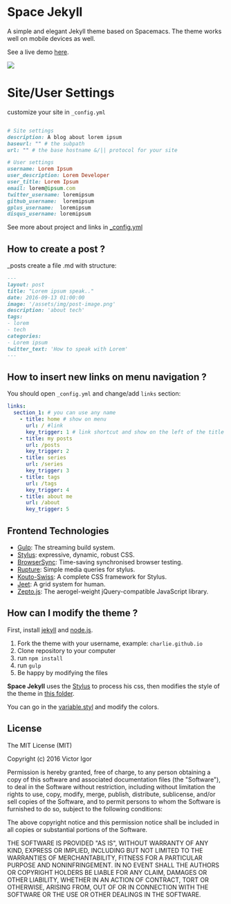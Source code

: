 # Space Jekyll

A simple and elegant Jekyll theme based on Spacemacs. The theme works well on mobile devices as well.

See a live demo [here](https://victorvoid.github.io/space-jekyll-template/).

![](https://github.com/victorvoid/space-jekyll-template/blob/master/screenshot.png?raw=true)

# Site/User Settings

customize your site in ``_config.yml``

```ruby

# Site settings
description: A blog about lorem ipsum
baseurl: "" # the subpath
url: "" # the base hostname &/|| protocol for your site

# User settings
username: Lorem Ipsum
user_description: Lorem Developer
user_title: Lorem Ipsum
email: lorem@ipsum.com
twitter_username: loremipsum
github_username:  loremipsum
gplus_username:  loremipsum
disqus_username: loremipsum

```

See more about project and links in [_config.yml](./_config.yml)

## How to create a post ?

_posts create a file .md with structure:

```md
---
layout: post
title: "Lorem ipsum speak.."
date: 2016-09-13 01:00:00
image: '/assets/img/post-image.png'
description: 'about tech'
tags:
- lorem
- tech
categories:
- Lorem ipsum
twitter_text: 'How to speak with Lorem'
---
```

## How to insert new links on menu navigation ?

You should open `_config.yml` and change/add `links` section:

```yaml
links:
  section_1: # you can use any name
    - title: home # show on menu
      url: / #link
      key_trigger: 1 # link shortcut and show on the left of the title
    - title: my posts
      url: /posts
      key_trigger: 2
    - title: series
      url: /series
      key_trigger: 3
    - title: tags
      url: /tags
      key_trigger: 4
    - title: about me
      url: /about
      key_trigger: 5
```

Frontend Technologies
---------------------
* [Gulp](https://gulpjs.com/): The streaming build system.
* [Stylus](http://stylus-lang.com/): expressive, dynamic, robust CSS.
* [BrowserSync](https://www.browsersync.io/): Time-saving synchronised browser testing.
* [Rupture](https://github.com/jescalan/rupture): Simple media queries for stylus.
* [Kouto-Swiss](http://kouto-swiss.io/): A complete CSS framework for Stylus.
* [Jeet](http://jeet.gs/): A grid system for human.
* [Zepto.js](http://zeptojs.com/): The aerogel-weight jQuery-compatible JavaScript library.

## How can I modify the theme ?

First, install [jekyll](https://jekyllrb.com/) and [node.js](https://nodejs.org/).

1. Fork the theme with your username, example: `charlie.github.io`
2. Clone repository to your computer
3. run `npm install`
4. run `gulp`
5. Be happy by modifying the files

**Space Jekyll** uses the [Stylus](http://stylus-lang.com/) to process his css, then modifies the style of the theme in [this folder](https://github.com/victorvoid/space-jekyll-template/tree/master/src/styl).

You can go in the [variable.styl](https://github.com/victorvoid/space-jekyll-template/blob/master/src/styl/_variables.styl) and modify the colors. 


## License
The MIT License (MIT)

Copyright (c) 2016 Victor Igor

Permission is hereby granted, free of charge, to any person obtaining a copy
of this software and associated documentation files (the "Software"), to deal
in the Software without restriction, including without limitation the rights
to use, copy, modify, merge, publish, distribute, sublicense, and/or sell
copies of the Software, and to permit persons to whom the Software is
furnished to do so, subject to the following conditions:

The above copyright notice and this permission notice shall be included in all
copies or substantial portions of the Software.

THE SOFTWARE IS PROVIDED "AS IS", WITHOUT WARRANTY OF ANY KIND, EXPRESS OR
IMPLIED, INCLUDING BUT NOT LIMITED TO THE WARRANTIES OF MERCHANTABILITY,
FITNESS FOR A PARTICULAR PURPOSE AND NONINFRINGEMENT. IN NO EVENT SHALL THE
AUTHORS OR COPYRIGHT HOLDERS BE LIABLE FOR ANY CLAIM, DAMAGES OR OTHER
LIABILITY, WHETHER IN AN ACTION OF CONTRACT, TORT OR OTHERWISE, ARISING FROM,
OUT OF OR IN CONNECTION WITH THE SOFTWARE OR THE USE OR OTHER DEALINGS IN THE
SOFTWARE.
